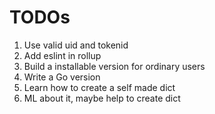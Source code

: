 # TODOs

1. Use valid uid and tokenid
2. Add eslint in rollup
3. Build a installable version for ordinary users
4. Write a Go version
5. Learn how to create a self made dict
6. ML about it, maybe help to create dict